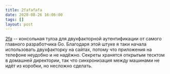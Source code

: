 ```yaml
---
title: 2fafafafa
date: 2020-08-26 16:06:00
tags: []
layout: post
---
```


[2fa](https://github.com/rsc/2fa) -- консольная тулза для двухфакторной аутентификации от самого главного разработчика Go. Благодаря этой штуке я таки начала использовать двухфакторку на сайтах, потому что приложения на телефоне неудобно и не надёжно. Секреты хранятся открытым тесктом в домашней директории, так что синхронизация между машинами не идёт из коробки, но несложно сделать.
